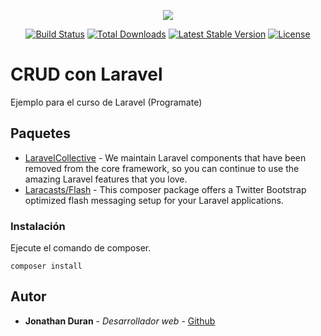 <p align="center"><img src="https://laravel.com/assets/img/components/logo-laravel.svg"></p>

<p align="center">
<a href="https://travis-ci.org/laravel/framework"><img src="https://travis-ci.org/laravel/framework.svg" alt="Build Status"></a>
<a href="https://packagist.org/packages/laravel/framework"><img src="https://poser.pugx.org/laravel/framework/d/total.svg" alt="Total Downloads"></a>
<a href="https://packagist.org/packages/laravel/framework"><img src="https://poser.pugx.org/laravel/framework/v/stable.svg" alt="Latest Stable Version"></a>
<a href="https://packagist.org/packages/laravel/framework"><img src="https://poser.pugx.org/laravel/framework/license.svg" alt="License"></a>
</p>

# CRUD con Laravel

Ejemplo para el curso de Laravel (Programate)

## Paquetes

* [LaravelCollective](https://laravelcollective.com/docs/5.3/html) - We maintain Laravel components that have been removed from the core framework, so you can continue to use the amazing Laravel features that you love.
* [Laracasts/Flash](https://github.com/laracasts/flash) - This composer package offers a Twitter Bootstrap optimized flash messaging setup for your Laravel applications.


### Instalación

Ejecute el comando de composer.

```
composer install
```

## Autor

* **Jonathan Duran** - *Desarrollador web* - [Github](https://github.com/jonathanjd)
